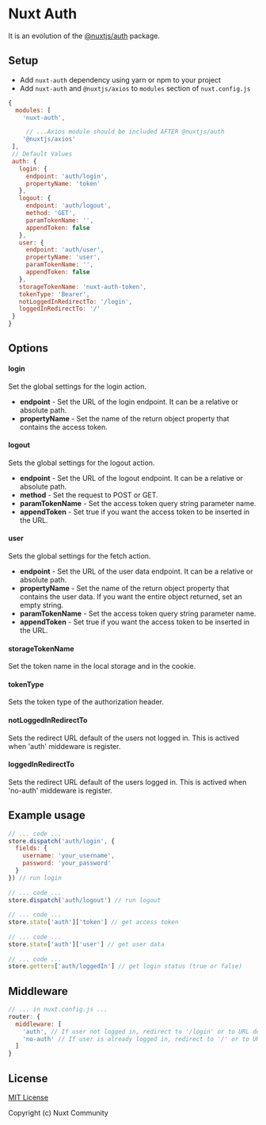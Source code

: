 # Nuxt Auth
It is an evolution of the [@nuxtjs/auth](https://github.com/nuxt-community/auth-module) package.

## Setup
- Add `nuxt-auth` dependency using yarn or npm to your project
- Add `nuxt-auth` and `@nuxtjs/axios` to `modules` section of `nuxt.config.js`

```js
{
  modules: [
    'nuxt-auth',

     // ...Axios module should be included AFTER @nuxtjs/auth
    '@nuxtjs/axios'
 ],
 // Default Values
 auth: {
   login: {
     endpoint: 'auth/login',
     propertyName: 'token'
   },
   logout: {
     endpoint: 'auth/logout',
     method: 'GET',
     paramTokenName: '',
     appendToken: false
   },
   user: {
     endpoint: 'auth/user',
     propertyName: 'user',
     paramTokenName: '',
     appendToken: false
   },
   storageTokenName: 'nuxt-auth-token',
   tokenType: 'Bearer',
   notLoggedInRedirectTo: '/login',
   loggedInRedirectTo: '/'
 }
}
```

## Options

#### login
Set the global settings for the login action.
* **endpoint** - Set the URL of the login endpoint. It can be a relative or absolute path.
* **propertyName** - Set the name of the return object property that contains the access token.

#### logout
Sets the global settings for the logout action.
* **endpoint** - Set the URL of the logout endpoint. It can be a relative or absolute path.
* **method** - Set the request to POST or GET.
* **paramTokenName** - Set the access token query string parameter name.
* **appendToken** - Set true if you want the access token to be inserted in the URL.

#### user
Sets the global settings for the fetch action.
* **endpoint** - Set the URL of the user data endpoint. It can be a relative or absolute path.
* **propertyName** - Set the name of the return object property that contains the user data. If you want the entire object returned, set an empty string.
* **paramTokenName** - Set the access token query string parameter name.
* **appendToken** - Set true if you want the access token to be inserted in the URL.

#### storageTokenName
Set the token name in the local storage and in the cookie. 

#### tokenType
Sets the token type of the authorization header.

#### notLoggedInRedirectTo
Sets the redirect URL default of the users not logged in. This is actived when 'auth' middeware is register.

#### loggedInRedirectTo
Sets the redirect URL default of the users logged in. This is actived when 'no-auth' middeware is register.

## Example usage

```js
// ... code ...
store.dispatch('auth/login', {
  fields: {
    username: 'your_username',
    password: 'your_password'
  }
}) // run login
  
// ... code ...
store.dispatch('auth/logout') // run logout
  
// ... code ...
store.state['auth']['token'] // get access token
  
// ... code ...
store.state['auth']['user'] // get user data
  
// ... code ...
store.getters['auth/loggedIn'] // get login status (true or false)
```

## Middleware

```js
// ... in nuxt.config.js ...
router: {
  middleware: [
    'auth', // If user not logged in, redirect to '/login' or to URL defined in notLoggedInRedirectTo property
    'no-auth' // If user is already logged in, redirect to '/' or to URL defined in loggedInRedirectTo property
  ]
}
```

## License

[MIT License](./LICENSE)

Copyright (c) Nuxt Community
